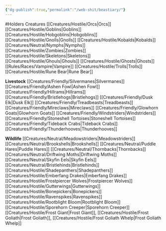 ```yaml
---
{"dg-publish":true,"permalink":"/web-shit/beastiary/"}
---
```


#Holders
Creatures
[[Creatures/Hostile/Orcs\|Orcs]]
[[Creatures/Hostile/Goblins\|Goblins]]
[[Creatures/Hostile/Hobgoblins\|Hobgoblins]]
[[Creatures/Hostile/Gnolls\|Gnolls]]
[[Creatures/Hostile/Kobalds\|Kobalds]]
[[Creatures/Neutral/Nymphs\|Nymphs]]
[[Creatures/Hostile/Zombies\|Zombies]]
[[Creatures/Hostile/Skeletons\|Skeletons]]
[[Creatures/Hostile/Ghouls\|Ghouls]]
[[Creatures/Hostile/Ghosts\|Ghosts]]
[[Rules/Races/Vampire\|Vampire]]
[[Creatures/Hostile/Trolls\|Trolls]]
[[Creatures/Hostile/Rune Bear\|Rune Bear]]

**Livestock**
[[Creatures/Friendly/Silvermanes\|Silvermanes]]
[[Creatures/Friendly/Ashen Fowl\|Ashen Fowl]]
[[Creatures/Friendly/Hillrams\|Hillrams]]
[[Creatures/Friendly/Bristlehogs\|Bristlehogs]]
[[Creatures/Friendly/Dusk Elk\|Dusk Elk]]
[[Creatures/Friendly/Treadbeasts\|Treadbeasts]]
[[Creatures/Friendly/Mireclaws\|Mireclaws]]
[[Creatures/Friendly/Glowhorn Goats\|Glowhorn Goats]]
[[Creatures/Friendly/Windstriders\|Windstriders]]
[[Creatures/Friendly/Stoneshell Tortoises\|Stoneshell Tortoises]]
[[Creatures/Friendly/Tideback Crabs\|Tideback Crabs]]
[[Creatures/Friendly/Thunderhooves\|Thunderhooves]]

**Wildlife**
[[Creatures/Neutral/Meadowstriders\|Meadowstriders]]
[[Creatures/Neutral/Brookshells\|Brookshells]]
[[Creatures/Neutral/Puddle Hares\|Puddle Hares]]
[[Creatures/Neutral/Thornbacks\|Thornbacks]]
[[Creatures/Neutral/Driftwing Moths\|Driftwing Moths]]
[[Creatures/Neutral/Skyfin Eels\|Skyfin Eels]]
[[Creatures/Neutral/Bristlehinds\|Bristlehinds]]
[[Creatures/Hostile/Shadepanthers\|Shadepanthers]]
[[Creatures/Hostile/Emberfang Drakes\|Emberfang Drakes]]
[[Creatures/Hostile/Frostpiercer Wolves\|Frostpiercer Wolves]]
[[Creatures/Hostile/Gutterwings\|Gutterwings]]
[[Creatures/Hostile/Bonepickers\|Bonepickers]]
[[Creatures/Hostile/Ravenspikes\|Ravenspikes]]
[[Creatures/Hostile/Rootblight Bloom\|Rootblight Bloom]]
[[Creatures/Hostile/Sporehorn Creeper\|Sporehorn Creeper]]
[[Creatures/Hostile/Frost Giant\|Frost Giant]],
[[Creatures/Hostile/Frost Goliath\|Frost Goliath]],
[[Creatures/Hostile/Frost Goliath Whelp\|Frost Goliath Whelp]]